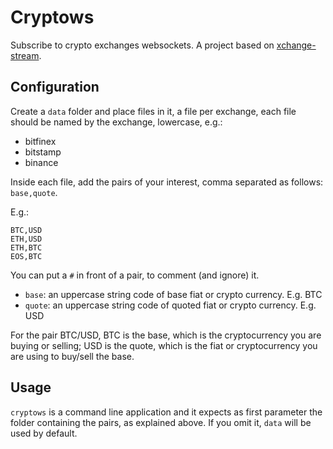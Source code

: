 # Cryptows

Subscribe to crypto exchanges websockets. A project based on [xchange-stream](https://github.com/bitrich-info/xchange-stream).

## Configuration

Create a `data` folder and place files in it, a file per exchange, each file should be named by the exchange, lowercase, e.g.:

- bitfinex
- bitstamp
- binance

Inside each file, add the pairs of your interest, comma separated as follows: `base,quote`.

E.g.:

```
BTC,USD
ETH,USD
ETH,BTC
EOS,BTC
```

You can put a `#` in front of a pair, to comment (and ignore) it.

- `base`: an uppercase string code of base fiat or crypto currency. E.g. BTC
- `quote`: an uppercase string code of quoted fiat or crypto currency. E.g. USD

For the pair BTC/USD, BTC is the base, which is the cryptocurrency you are buying or selling; USD is the quote, which is the fiat or cryptocurrency you are using to buy/sell the base.

## Usage

`cryptows` is a command line application and it expects as first parameter the folder containing the pairs, as explained above. If you omit it, `data` will be used by default.